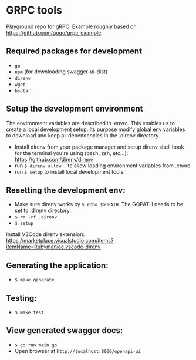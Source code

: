 # GRPC tools

Playground repo for gRPC. Example roughly based on https://github.com/gogo/grpc-example


## Required packages for development
* `go`
* `npm` (for downloading swagger-ui-dist)
* `direnv`
* `wget`
* `bsdtar`

## Setup the development environment
The environment variables are described in .envrc. This enables us to
create a local development setup. Its purpose modify global env variables to download and keep all dependencies in the .direnv directory.
* Install direnv from your package manager and setup direnv shell hook for the terminal you're using (bash, zsh, etc...): https://github.com/direnv/direnv
* run `$ direnv allow .` to allow loading environment variables from .envrc
* run `$ setup` to install local development tools

## Resetting the development env:
* Make sure direnv works by `$ echo $GOPATH`. The GOPATH needs to be set to .direnv directory.
* `$ rm -rf .direnv`
* `$ setup`

Install VSCode direnv extension: https://marketplace.visualstudio.com/items?itemName=Rubymaniac.vscode-direnv

## Generating the application:
* `$ make generate`

## Testing:
* `$ make test`

## View generated swagger docs:
* `$ go run main.go`
* Open browser at `http://localhost:8000/openapi-ui`